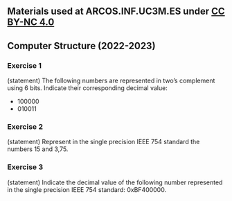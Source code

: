 ## Materials used at ARCOS.INF.UC3M.ES under [CC BY-NC 4.0](http://creativecommons.org/licenses/by-nc/4.0/)

## Computer Structure (2022-2023)

### Exercise 1

   (statement) The following numbers are represented in two’s complement using 6 bits.
   Indicate their corresponding decimal value:
   * 100000
   * 010011
    
### Exercise 2

   (statement) Represent in the single precision IEEE 754 standard the numbers 15 and 3,75.
    
### Exercise 3

   (statement) Indicate the decimal value of the following number represented in the single precision IEEE 754 standard: 0xBF400000.
 

